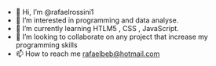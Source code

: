 - 👋 Hi, I’m @rafaelrossini1
- 👀 I’m interested in programming and data analyse.
- 🌱 I’m currently learning HTLM5 , CSS , JavaScript.
- 💞️ I’m looking to collaborate on any project that increase my programming skills
- 📫 How to reach me rafaelbeb@hotmail.com

<!---
rafaelrossini1/rafaelrossini1 is a ✨ special ✨ repository because its `README.md` (this file) appears on your GitHub profile.
You can click the Preview link to take a look at your changes.
--->
